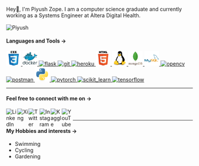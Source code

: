 Hey👋, I'm Piyush Zope. I am a computer science graduate and currently working as a Systems Engineer at Altera Digital Health.


<img align="center" alt="Piyush" height="400" width="300" src="https://drive.google.com/file/d/1NPCYeBcIFULA7Hxx9Oy_OtzOFLDKawoB/view?usp=share_link"/>


#### Languages and Tools ->
<p align="left"><a href="https://www.w3schools.com/css/" target="_blank"> <img src="https://raw.githubusercontent.com/devicons/devicon/master/icons/css3/css3-original-wordmark.svg" alt="css3" width="40" height="40"/> </a> <a href="https://www.docker.com/" target="_blank"> <img src="https://raw.githubusercontent.com/devicons/devicon/master/icons/docker/docker-original-wordmark.svg" alt="docker" width="40" height="40"/> </a> <a href="https://flask.palletsprojects.com/" target="_blank"> <img src="https://www.vectorlogo.zone/logos/pocoo_flask/pocoo_flask-icon.svg" alt="flask" width="40" height="40"/> </a> <a href="https://git-scm.com/" target="_blank"> <img src="https://www.vectorlogo.zone/logos/git-scm/git-scm-icon.svg" alt="git" width="40" height="40"/> </a> <a href="https://heroku.com" target="_blank"> <img src="https://www.vectorlogo.zone/logos/heroku/heroku-icon.svg" alt="heroku" width="40" height="40"/> </a> <a href="https://www.w3.org/html/" target="_blank"> <img src="https://raw.githubusercontent.com/devicons/devicon/master/icons/html5/html5-original-wordmark.svg" alt="html5" width="40" height="40"/> </a> <a href="https://www.linux.org/" target="_blank"> <img src="https://raw.githubusercontent.com/devicons/devicon/master/icons/linux/linux-original.svg" alt="linux" width="40" height="40"/> </a> <a href="https://www.mongodb.com/" target="_blank"> <img src="https://raw.githubusercontent.com/devicons/devicon/master/icons/mongodb/mongodb-original-wordmark.svg" alt="mongodb" width="40" height="40"/> </a> <a href="https://www.mysql.com/" target="_blank"> <img src="https://raw.githubusercontent.com/devicons/devicon/master/icons/mysql/mysql-original-wordmark.svg" alt="mysql" width="40" height="40"/> </a> <a href="https://opencv.org/" target="_blank"> <img src="https://www.vectorlogo.zone/logos/opencv/opencv-icon.svg" alt="opencv" width="40" height="40"/> </a> <a href="https://postman.com" target="_blank"> <img src="https://www.vectorlogo.zone/logos/getpostman/getpostman-icon.svg" alt="postman" width="40" height="40"/> </a> <a href="https://www.python.org" target="_blank"> <img src="https://raw.githubusercontent.com/devicons/devicon/master/icons/python/python-original.svg" alt="python" width="40" height="40"/> </a> <a href="https://pytorch.org/" target="_blank"> <img src="https://www.vectorlogo.zone/logos/pytorch/pytorch-icon.svg" alt="pytorch" width="40" height="40"/> </a> <a href="https://scikit-learn.org/" target="_blank"> <img src="https://upload.wikimedia.org/wikipedia/commons/0/05/Scikit_learn_logo_small.svg" alt="scikit_learn" width="40" height="40"/> </a> <a href="https://www.tensorflow.org" target="_blank"> <img src="https://www.vectorlogo.zone/logos/tensorflow/tensorflow-icon.svg" alt="tensorflow" width="40" height="40"/> </a> </p>

<hr>

#### Feel free to connect with me on ->

[<img align="left" alt="LinkedIn" width="30px" src="https://www.vectorlogo.zone/logos/linkedin/linkedin-icon.svg"/>][linkedin]
[<img align="left" alt="Xing" width="30px" src="https://www.vectorlogo.zone/logos/xing/xing-icon.svg"/>][Xing]
[<img align="left" alt="Twitter" width="30px" src="https://www.vectorlogo.zone/logos/twitter/twitter-official.svg"/>][Twitter]
[<img align="left" alt="Instagram" width="30px" src="https://www.vectorlogo.zone/logos/instagram/instagram-icon.svg"/>][Instagram]
[<img align="left" alt="Kaggle" width="30px" src="https://www.vectorlogo.zone/logos/kaggle/kaggle-icon.svg"/>][Kaggle]
[<img align="left" alt="YouTube" width="30px" src="https://www.vectorlogo.zone/logos/youtube/youtube-icon.svg"/>][YouTube]
<br>

<hr>

[linkedin]: https://www.linkedin.com/in/piyush-sanjay-zope-0ab59b130/
[Xing]: https://www.xing.com/profile/Piyush_Zope/cv
[Twitter]: https://twitter.com/PiyushZope10
[Instagram]: https://www.instagram.com/piyush_zope10/
[Kaggle]: https://www.kaggle.com/piyushzope
[YouTube]: https://www.youtube.com/channel/UCorrH3pF2SIt86Zc60h4-tQ


#### My Hobbies and interests ->
* Swimming
* Cycling
* Gardening
